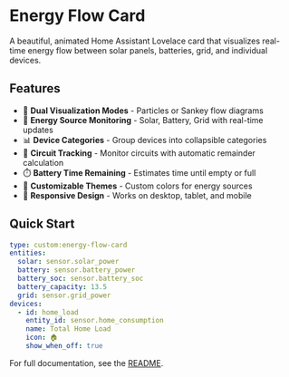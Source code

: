 # Energy Flow Card

A beautiful, animated Home Assistant Lovelace card that visualizes real-time energy flow between solar panels, batteries, grid, and individual devices.

## Features

- 🎨 **Dual Visualization Modes** - Particles or Sankey flow diagrams
- 🔋 **Energy Source Monitoring** - Solar, Battery, Grid with real-time updates
- 📊 **Device Categories** - Group devices into collapsible categories
- 🎯 **Circuit Tracking** - Monitor circuits with automatic remainder calculation
- ⏱️ **Battery Time Remaining** - Estimates time until empty or full
- 🎨 **Customizable Themes** - Custom colors for energy sources
- 📱 **Responsive Design** - Works on desktop, tablet, and mobile

## Quick Start

```yaml
type: custom:energy-flow-card
entities:
  solar: sensor.solar_power
  battery: sensor.battery_power
  battery_soc: sensor.battery_soc
  battery_capacity: 13.5
  grid: sensor.grid_power
devices:
  - id: home_load
    entity_id: sensor.home_consumption
    name: Total Home Load
    icon: 🏠
    show_when_off: true
```

For full documentation, see the [README](https://github.com/tomganleylee/Power-Monitor-card/blob/master/README.md).
